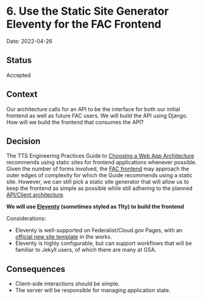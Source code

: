 # 6. Use the Static Site Generator Eleventy for the FAC Frontend

Date: 2022-04-26

## Status
Accepted

## Context
Our architecture calls for an API to be the interface for both our initial frontend as well as future FAC users. We will build the API using Django. How will we build the frontend that consumes the API?

## Decision

The TTS Engineering Practices Guide to [Choosing a Web App Architecture](https://engineering.18f.gov/web-architecture/) recommends using static sites for frontend applications whenever possible. Given the number of forms involved, the [FAC frontend](https://github.com/gsa-TTS/fac-frontend) may approach the outer edges of complexity for which the Guide recommends using a static site. However, we can still pick a static site generator that will allow us to keep the frontend as simple as possible while still adhering to the planned [API/Client architecture](https://github.com/GSA-TTS/FAC/blob/main/docs/architecture/decisions/0003-initial-architecture.md).

**We will use [Eleventy](https://www.11ty.dev/) (sometimes styled as 11ty) to build the frontend**

Considerations:

* Eleventy is well-supported on Federalist/Cloud.gov Pages, with an [official new site template](https://github.com/cloud-gov/11ty-uswds-template/) in the works.
* Eleventy is highly configurable, but can support workflows that will be familiar to Jekyll users, of which there are many at GSA.

## Consequences

* Client-side interactions should be simple.
* The server will be responsible for managing application state.
